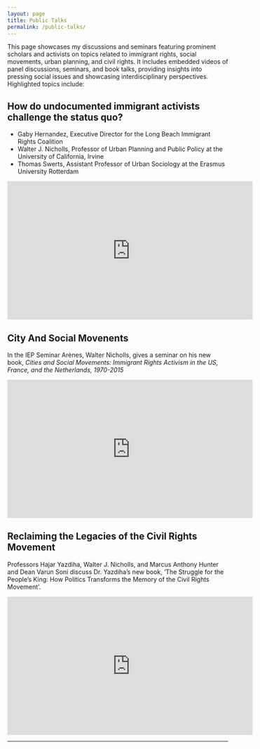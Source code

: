 ```yaml
---
layout: page
title: Public Talks
permalink: /public-talks/
---
```


This page showcases my discussions and seminars featuring prominent scholars and activists on topics related to immigrant rights, social movements, urban planning, and civil rights. It includes embedded videos of panel discussions, seminars, and book talks, providing insights into pressing social issues and showcasing interdisciplinary perspectives. Highlighted topics include:

## How do undocumented immigrant activists challenge the status quo?

- Gaby Hernandez,  Executive Director for the Long Beach Immigrant Rights Coalition
- Walter J. Nicholls, Professor of Urban Planning and Public Policy at the University of California, Irvine
- Thomas Swerts,  Assistant Professor of  Urban Sociology at the Erasmus University Rotterdam


<div class="video-container">
  <iframe width="560" height="315" src="https://www.youtube.com/embed/h36aIJg2wrU?si=ut4X_FgkapcuLaN1" title="YouTube video player" frameborder="0" allow="accelerometer; autoplay; clipboard-write; encrypted-media; gyroscope; picture-in-picture; web-share" referrerpolicy="strict-origin-when-cross-origin" allowfullscreen></iframe>
</div>


## City And Social Movenents
In the IEP Seminar Arènes, Walter Nicholls, gives a seminar on his new book, *Cities and Social Movements: Immigrant Rights Activism in the US, France, and the Netherlands, 1970-2015*

<div class="video-container">
  <iframe width="560" height="315" src="https://www.youtube.com/embed/A92_0quXvNU?si=bujdnZo4KC1ugtAN" title="YouTube video player" frameborder="0" allow="accelerometer; autoplay; clipboard-write; encrypted-media; gyroscope; picture-in-picture; web-share" referrerpolicy="strict-origin-when-cross-origin" allowfullscreen></iframe>
</div>

## Reclaiming the Legacies of the Civil Rights Movement

Professors Hajar Yazdiha, Walter J. Nicholls, and Marcus Anthony Hunter and Dean Varun Soni discuss Dr. Yazdiha’s new book, ‘The Struggle for the People’s King: How Politics Transforms the Memory of the Civil Rights Movement’.


<div class="video-container">
  <iframe width="560" height="315" src="https://www.youtube.com/embed/EiOHTA3XEOM?si=mP2tC8ThJg4_JfJt" title="YouTube video player" frameborder="0" allow="accelerometer; autoplay; clipboard-write; encrypted-media; gyroscope; picture-in-picture; web-share" referrerpolicy="strict-origin-when-cross-origin" allowfullscreen></iframe>
</div>

---

